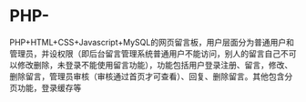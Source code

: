# PHP-
PHP+HTML+CSS+Javascript+MySQL的网页留言板，用户层面分为普通用户和管理员，并设权限（即后台留言管理系统普通用户不能访问，别人的留言自己不可以修改删除，未登录不能使用留言功能），功能包括用户登录注册、留言，修改、删除留言，管理员审核（审核通过首页才可查看）、回复、删除留言。其他包含分页功能，登录缓存等
